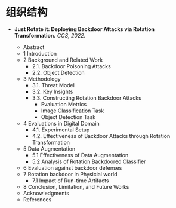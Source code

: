 # 组织结构

- **Just Rotate it: Deploying Backdoor Attacks via Rotation Transformation.** *CCS, 2022.*

  - Abstract
  - 1 Introduction
  - 2 Background and Related Work
    - 2.1. Backdoor Poisoning Attacks
    - 2.2. Object Detection
  - 3 Methodology
    - 3.1. Threat Model
    - 3.2. Key Insights
    - 3.3. Constructing Rotation Backdoor Attacks
      - Evaluation Metrics
      - Image Classification Task
      - Object Detection Task
  - 4 Evaluations in Digital Domain
    - 4.1. Experimental Setup
    - 4.2. Effectiveness of Backdoor Attacks through Rotation Transformation
  - 5 Data Augmentation
    - 5.1 Effectiveness of Data Augmentation 
    - 5.2 Analysis of Rotation Backdoored Classifier
  - 6 Evaluation against backdoor defenses
  - 7 Rotation backdoor in Physicial world
    - 7.1 Impact of Run-time Artifacts
  - 8 Conclusion, Limitation, and Future Works
  - Acknowledgments
  - References
